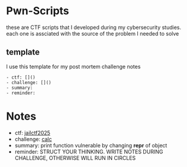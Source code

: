 # Pwn-Scripts

these are CTF scripts that I developed during my cybersecurity studies. each one is assciated with the source of the problem I needed to solve

## template
I use this template for my post mortem challenge notes
```
- ctf: []()
- challenge: []() 
- summary:
- reminder:
```

# Notes
- ctf: [jailctf2025](jailctf/)
- challenge: [calc](jailctf/calc)
- summary: print function vulnerable by changing __repr__ of object
- reminder: STRUCT YOUR THINKING. WRITE NOTES DURING CHALLENGE, OTHERWISE WILL RUN IN CIRCLES



